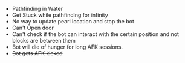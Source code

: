 - Pathfinding in Water
- Get Stuck while pathfinding for infinity
- No way to update pearl location and stop the bot
- Can't Open door
- Can't check if the bot can interact with the certain position and not blocks are between them
- Bot will die of hunger for long AFK sessions.
- ~~Bot gets AFK kicked~~